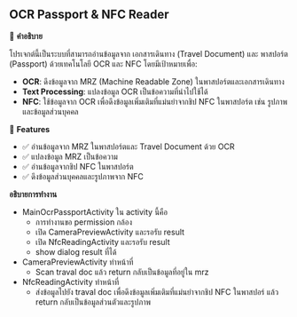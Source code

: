 ## **OCR Passport & NFC Reader**

📌 **คำอธิบาย**

โปรเจกต์นี้เป็นระบบที่สามารถอ่านข้อมูลจาก เอกสารเดินทาง (Travel Document) และ พาสปอร์ต (Passport) ด้วยเทคโนโลยี OCR และ NFC โดยมีเป้าหมายเพื่อ:

- **OCR**: ดึงข้อมูลจาก MRZ (Machine Readable Zone) ในพาสปอร์ตและเอกสารเดินทาง
- **Text Processing**: แปลงข้อมูล OCR เป็นข้อความที่นำไปใช้ได้
- **NFC**: ใช้ข้อมูลจาก OCR เพื่อดึงข้อมูลเพิ่มเติมที่แม่นยำจากชิป NFC ในพาสปอร์ต เช่น รูปภาพและข้อมูลส่วนบุคคล

🚀 **Features**

- ✅ อ่านข้อมูลจาก MRZ ในพาสปอร์ตและ Travel Document ด้วย OCR
- ✅ แปลงข้อมูล MRZ เป็นข้อความ
- ✅ อ่านข้อมูลจากชิป NFC ในพาสปอร์ต
- ✅ ดึงข้อมูลส่วนบุคคลและรูปภาพจาก NFC 

**อธิบายการทำงาน**
- MainOcrPassportActivity ใน activity นี้คือ
  - การทำงานขอ permission กล้อง
  - เปิด CameraPreviewActivity และรอรับ result
  - เปิด NfcReadingActivity และรอรับ result
  - show dialog result ที่ได้
- CameraPreviewActivity ทำหน้าที่
  - Scan traval doc แล้ว return กลับเป็นข้อมูลที่อยู่ใน mrz
- NfcReadingActivity ทำหน้าที่
  - ส่งข้อมูลไปยัง traval doc เพื่อดึงข้อมูลเพิ่มเติมที่แม่นยำจากชิป NFC ในพาสปอร์ แล้ว return กลับเป็นข้อมูลส่วนตัวและรูปภาพ

